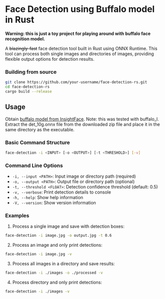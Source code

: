 
# Face Detection using Buffalo model in Rust

**Warning: this is just a toy project for playing around with buffalo face recognition model.**

A ~~blazingly-fast~~  face detection tool built in Rust using ONNX Runtime.
This tool can process both single images and directories of images, providing flexible output options for detection results.

### Building from source

```bash
git clone https://github.com/your-username/face-detection-rs.git
cd face-detection-rs
cargo build --release
```

## Usage

Obtain [buffalo model from InsightFace](https://github.com/deepinsight/insightface/releases).
Note: this was tested with buffalo_l.
Extract the det_10g.onnx file from the downloaded zip file and place it in the same directory as the executable.

### Basic Command Structure

```bash
face-detection -i <INPUT> [-o <OUTPUT>] [-t <THRESHOLD>] [-v]
```

### Command Line Options

- `-i, --input <PATH>`: Input image or directory path (required)
- `-o, --output <PATH>`: Output file or directory path (optional)
- `-t, --threshold <FLOAT>`: Detection confidence threshold (default: 0.5)
- `-v, --verbose`: Print detection details to console
- `-h, --help`: Show help information
- `-V, --version`: Show version information

### Examples

1. Process a single image and save with detection boxes:
```bash
face-detection -i image.jpg -o output.jpg -t 0.6
```

2. Process an image and only print detections:
```bash
face-detection -i image.jpg -v
```

3. Process all images in a directory and save results:
```bash
face-detection -i ./images -o ./processed -v
```

4. Process directory and only print detections:
```bash
face-detection -i ./images -v
